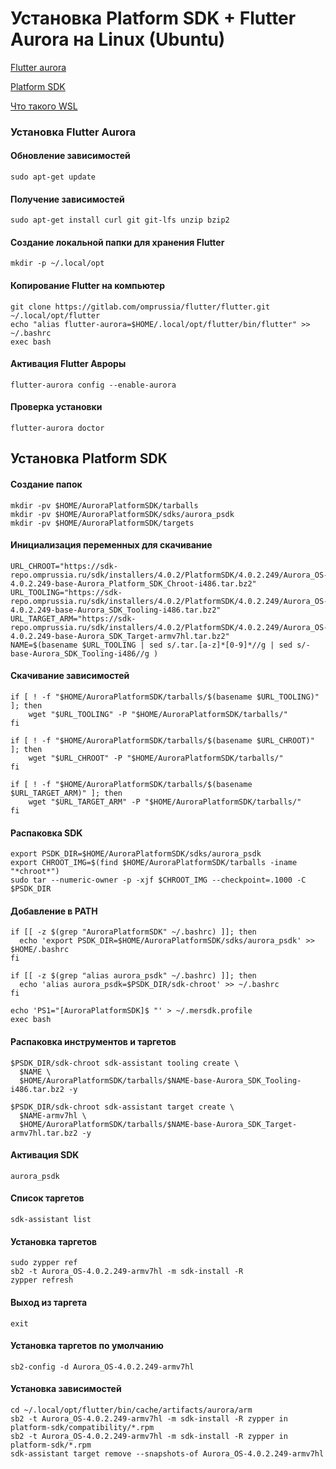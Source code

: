 # Установка Platform SDK + Flutter Aurora на Linux (Ubuntu)

[Flutter aurora](https://gitlab.com/omprussia/flutter/flutter)

[Platform SDK](https://developer.auroraos.ru/doc/software_development/psdk/setup)

[Что такого WSL](https://learn.microsoft.com/en-us/windows/wsl/about)


### Установка Flutter Aurora

#### Обновление зависимостей
```shell
sudo apt-get update
```
#### Получение зависимостей
```shell
sudo apt-get install curl git git-lfs unzip bzip2
```
#### Создание локальной папки для хранения Flutter
```shell
mkdir -p ~/.local/opt
```
#### Копирование Flutter на компьютер
```shell
git clone https://gitlab.com/omprussia/flutter/flutter.git ~/.local/opt/flutter
echo "alias flutter-aurora=$HOME/.local/opt/flutter/bin/flutter" >> ~/.bashrc
exec bash  
``` 
#### Активация Flutter Авроры
```shell
flutter-aurora config --enable-aurora
``` 
#### Проверка установки
```shell
flutter-aurora doctor
```

## Установка Platform SDK

#### Создание папок
```shell
mkdir -pv $HOME/AuroraPlatformSDK/tarballs
mkdir -pv $HOME/AuroraPlatformSDK/sdks/aurora_psdk
mkdir -pv $HOME/AuroraPlatformSDK/targets
```

#### Инициализация переменных для скачивание
```shell
URL_CHROOT="https://sdk-repo.omprussia.ru/sdk/installers/4.0.2/PlatformSDK/4.0.2.249/Aurora_OS-4.0.2.249-base-Aurora_Platform_SDK_Chroot-i486.tar.bz2"
URL_TOOLING="https://sdk-repo.omprussia.ru/sdk/installers/4.0.2/PlatformSDK/4.0.2.249/Aurora_OS-4.0.2.249-base-Aurora_SDK_Tooling-i486.tar.bz2"
URL_TARGET_ARM="https://sdk-repo.omprussia.ru/sdk/installers/4.0.2/PlatformSDK/4.0.2.249/Aurora_OS-4.0.2.249-base-Aurora_SDK_Target-armv7hl.tar.bz2"
NAME=$(basename $URL_TOOLING | sed s/.tar.[a-z]*[0-9]*//g | sed s/-base-Aurora_SDK_Tooling-i486//g )
```

#### Скачивание зависимостей
```shell
if [ ! -f "$HOME/AuroraPlatformSDK/tarballs/$(basename $URL_TOOLING)" ]; then
    wget "$URL_TOOLING" -P "$HOME/AuroraPlatformSDK/tarballs/"
fi

if [ ! -f "$HOME/AuroraPlatformSDK/tarballs/$(basename $URL_CHROOT)" ]; then
    wget "$URL_CHROOT" -P "$HOME/AuroraPlatformSDK/tarballs/"
fi

if [ ! -f "$HOME/AuroraPlatformSDK/tarballs/$(basename $URL_TARGET_ARM)" ]; then
    wget "$URL_TARGET_ARM" -P "$HOME/AuroraPlatformSDK/tarballs/"
fi
```

#### Распаковка SDK
```shell
export PSDK_DIR=$HOME/AuroraPlatformSDK/sdks/aurora_psdk
export CHROOT_IMG=$(find $HOME/AuroraPlatformSDK/tarballs -iname "*chroot*")
sudo tar --numeric-owner -p -xjf $CHROOT_IMG --checkpoint=.1000 -C $PSDK_DIR
```

#### Добавление в PATH
```shell
if [[ -z $(grep "AuroraPlatformSDK" ~/.bashrc) ]]; then
  echo 'export PSDK_DIR=$HOME/AuroraPlatformSDK/sdks/aurora_psdk' >> $HOME/.bashrc
fi

if [[ -z $(grep "alias aurora_psdk" ~/.bashrc) ]]; then
  echo 'alias aurora_psdk=$PSDK_DIR/sdk-chroot' >> ~/.bashrc
fi

echo 'PS1="[AuroraPlatformSDK]$ "' > ~/.mersdk.profile
exec bash
```

#### Распаковка инструментов и таргетов
```shell
$PSDK_DIR/sdk-chroot sdk-assistant tooling create \
  $NAME \
  $HOME/AuroraPlatformSDK/tarballs/$NAME-base-Aurora_SDK_Tooling-i486.tar.bz2 -y

$PSDK_DIR/sdk-chroot sdk-assistant target create \
  $NAME-armv7hl \
  $HOME/AuroraPlatformSDK/tarballs/$NAME-base-Aurora_SDK_Target-armv7hl.tar.bz2 -y
```
#### Активация SDK
```shell
aurora_psdk
```

#### Список таргетов
```shell
sdk-assistant list
```

#### Установка таргетов
```shell
sudo zypper ref
sb2 -t Aurora_OS-4.0.2.249-armv7hl -m sdk-install -R
zypper refresh
```

#### Выход из таргета
```shell
exit
```

#### Установка таргетов по умолчанию
```shell 
sb2-config -d Aurora_OS-4.0.2.249-armv7hl
```
#### Установка зависимостей
```shell 
cd ~/.local/opt/flutter/bin/cache/artifacts/aurora/arm 
sb2 -t Aurora_OS-4.0.2.249-armv7hl -m sdk-install -R zypper in platform-sdk/compatibility/*.rpm 
sb2 -t Aurora_OS-4.0.2.249-armv7hl -m sdk-install -R zypper in platform-sdk/*.rpm 
sdk-assistant target remove --snapshots-of Aurora_OS-4.0.2.249-armv7hl 
```
